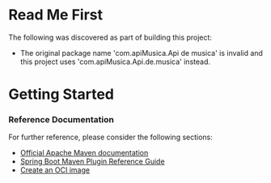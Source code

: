 # Read Me First
The following was discovered as part of building this project:

* The original package name 'com.apiMusica.Api de musica' is invalid and this project uses 'com.apiMusica.Api.de.musica' instead.

# Getting Started

### Reference Documentation
For further reference, please consider the following sections:

* [Official Apache Maven documentation](https://maven.apache.org/guides/index.html)
* [Spring Boot Maven Plugin Reference Guide](https://docs.spring.io/spring-boot/docs/3.2.3/maven-plugin/reference/html/)
* [Create an OCI image](https://docs.spring.io/spring-boot/docs/3.2.3/maven-plugin/reference/html/#build-image)

